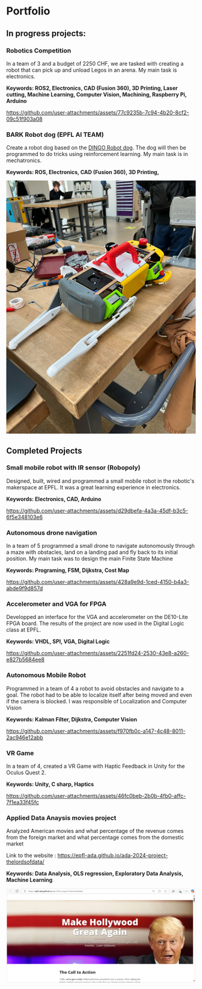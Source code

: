 # Portfolio

## In progress projects:

### Robotics Competition
In a team of 3 and a budget of 2250 CHF, we are tasked with creating a robot that can pick up and unload Legos in an arena. My main task is electronics.

**Keywords: ROS2, Electronics, CAD (Fusion 360), 3D Printing, Laser cutting, Machine Learning, Computer Vision, Machining, Raspberry Pi, Arduino**

https://github.com/user-attachments/assets/77c9235b-7c94-4b20-8cf2-09c51f903a08


### BARK Robot dog (EPFL AI TEAM)
Create a robot dog based on the [DINGO Robot dog](https://github.com/Yerbert/DingoQuadruped). The dog will then be programmed to do tricks using reinforcement learning. My main task is in mechatronics.

**Keywords: ROS, Electronics, CAD (Fusion 360), 3D Printing,**

![BARK dog](Assets/BARK.jpg)

## Completed Projects

### Small mobile robot with IR sensor (Robopoly)

Designed, built, wired and programmed a small mobile robot in the robotic's makerspace at EPFL. It was a great learning experience in electronics.

**Keywords: Electronics, CAD, Arduino**


https://github.com/user-attachments/assets/d29dbefa-4a3a-45df-b3c5-6f5e348103e6


### Autonomous drone navigation
In a team of 5 programmed a small drone to navigate autonomously through a maze with obstacles, land on a landing pad and fly back to its initial position. My main task was to design the main Finite State Machine


**Keywords: Programing, FSM, Dijkstra, Cost Map**



https://github.com/user-attachments/assets/428a9e9d-1ced-4150-b4a3-abde9f9d857d



### Accelerometer and VGA for FPGA
Developped an interface for the VGA and accelerometer on the DE10-Lite FPGA board. The results of the project are now used in the Digital Logic class at EPFL.

**Keywords: VHDL, SPI, VGA, Digital Logic**

https://github.com/user-attachments/assets/2251fd24-2530-43e8-a260-e827b5684ee8


### Autonomous Mobile Robot
Programmed in a team of 4 a robot to avoid obstacles and navigate to a goal. The robot had to be able to localize itself after being moved and even if the camera is blocked. I was responsible of Localization and Computer Vision

**Keywords: Kalman Filter, Dijkstra, Computer Vision**



https://github.com/user-attachments/assets/f970fb0c-a147-4c48-8011-2ac946e12abb



### VR Game
In a team of 4, created a VR Game with Haptic Feedback in Unity for the Oculus Quest 2. 

**Keywords: Unity, C sharp, Haptics**



https://github.com/user-attachments/assets/46fc0beb-2b0b-4fb0-affc-7f1ea33f45fc



### Applied Data Anaysis movies project
Analyzed American movies and what percentage of the revenue comes from the foreign market and what percentage comes from the domestic market

Link to the website : https://epfl-ada.github.io/ada-2024-project-thelordsofdata/

**Keywords: Data Analysis, OLS regression, Exploratory Data Analysis, Machine Learning**

![ADA](Assets/ADA.png)
